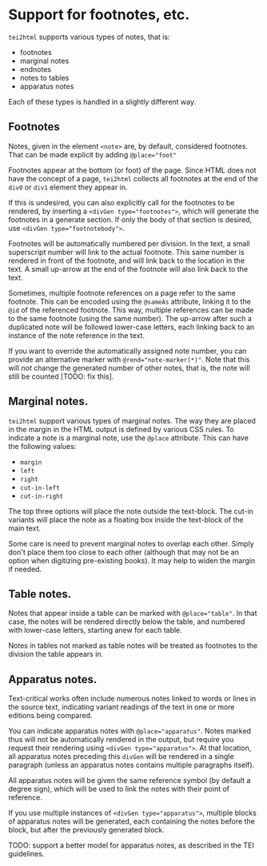
# Support for footnotes, etc. #

`tei2html` supports various types of notes, that is:

* footnotes
* marginal notes
* endnotes
* notes to tables
* apparatus notes

Each of these types is handled in a slightly different way.

## Footnotes ##

Notes, given in the element `<note>` are, by default, considered footnotes. That can be made explicit by adding `@place="foot"`

Footnotes appear at the bottom (or foot) of the page. Since HTML does not have the concept of a page, `tei2html` collects all footnotes at the end of the `div0` or `div1` element they appear in.

If this is undesired, you can also explicitly call for the footnotes to be rendered, by inserting a `<divGen type="footnotes">`, which will generate the footnotes in a generate section. If only the body of that section is desired, use `<divGen type="footnotebody">`.

Footnotes will be automatically numbered per division. In the text, a small superscript number will link to the actual footnote. This same number is rendered in front of the footnote, and will link back to the location in the text. A small up-arrow at the end of the footnote will also link back to the text.

Sometimes, multiple footnote references on a page refer to the same footnote. This can be encoded using the `@sameAs` attribute, linking it to the `@id` of the referenced footnote. This way, multiple references can be made to the same footnote (using the same number). The up-arrow after such a duplicated note will be followed lower-case letters, each linking back to an instance of the note reference in the text.

If you want to override the automatically assigned note number, you can provide an alternative marker with `@rend="note-marker(*)"`. Note that this will _not_ change the generated number of other notes, that is, the note will still be counted [TODO: fix this].

## Marginal notes. ##

`tei2html` support various types of marginal notes. The way they are placed in the margin in the HTML output is defined by various CSS rules. To indicate a note is a marginal note, use the `@place` attribute. This can have the following values:

* `margin`
* `left`
* `right`
* `cut-in-left`
* `cut-in-right`

The top three options will place the note outside the text-block. The cut-in variants will place the note as a floating box inside the text-block of the main text.

Some care is need to prevent marginal notes to overlap each other. Simply don't place them too close to each other (although that may not be an option when digitizing pre-existing books). It may help to widen the margin if needed.

## Table notes. ##

Notes that appear inside a table can be marked with `@place="table"`. In that case, the notes will be rendered directly below the table, and numbered with lower-case letters, starting anew for each table.

Notes in tables not marked as table notes will be treated as footnotes to the division the table appears in.

## Apparatus notes. ##

Text-critical works often include numerous notes linked to words or lines in the source text, indicating variant readings of the text in one or more editions being compared.

You can indicate apparatus notes with `@place="apparatus"`. Notes marked thus will not be automatically rendered in the output, but require you request their rendering using `<divGen type="apparatus">`. At that location, all apparatus notes preceding this `divGen` will be rendered in a single paragraph (unless an apparatus notes contains multiple paragraphs itself).

All apparatus notes will be given the same reference symbol (by default a degree sign), which will be used to link the notes with their point of reference.

If you use multiple instances of `<divGen type="apparatus">`, multiple blocks of apparatus notes will be generated, each containing the notes before the block, but after the previously generated block.

TODO: support a better model for apparatus notes, as described in the TEI guidelines.

